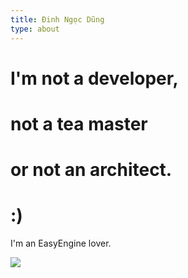 ```yaml
---
title: Đinh Ngọc Dũng
type: about
---
```


# I'm not a developer, 
# not a tea master 
# or not an architect.
# :)

I'm an EasyEngine lover.

![](/images/re-logo-easyengine-text.png)